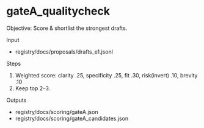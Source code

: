 # gateA_qualitycheck
Objective: Score & shortlist the strongest drafts.

Input
- registry/docs/proposals/drafts_e1.jsonl

Steps
1) Weighted score: clarity .25, specificity .25, fit .30, risk(invert) .10, brevity .10
2) Keep top 2–3.

Outputs
- registry/docs/scoring/gateA.json
- registry/docs/scoring/gateA_candidates.json